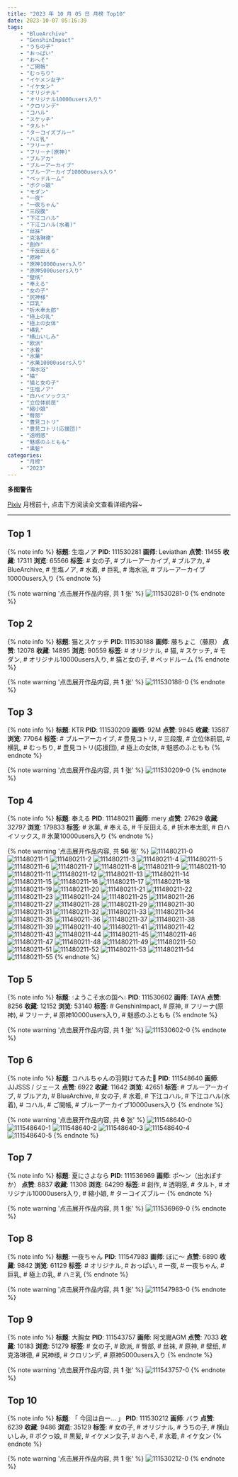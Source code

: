 ```yaml
---
title: "2023 年 10 月 05 日 月榜 Top10"
date: 2023-10-07 05:16:39
tags:
    - "BlueArchive"
    - "GenshinImpact"
    - "うちの子"
    - "おっぱい"
    - "おへそ"
    - "ご開帳"
    - "むっちり"
    - "イケメン女子"
    - "イケ女ン"
    - "オリジナル"
    - "オリジナル10000users入り"
    - "クロリンデ"
    - "コハル"
    - "スケッチ"
    - "タルト"
    - "ターコイズブルー"
    - "ハミ乳"
    - "フリーナ"
    - "フリーナ(原神)"
    - "ブルアカ"
    - "ブルーアーカイブ"
    - "ブルーアーカイブ10000users入り"
    - "ベッドルーム"
    - "ボクっ娘"
    - "モダン"
    - "一夜"
    - "一夜ちゃん"
    - "三段腹"
    - "下江コハル"
    - "下江コハル(水着)"
    - "丝袜"
    - "克洛琳德"
    - "創作"
    - "千反田える"
    - "原神"
    - "原神10000users入り"
    - "原神5000users入り"
    - "壁纸"
    - "奉える"
    - "女の子"
    - "尻神様"
    - "巨乳"
    - "折木奉太郎"
    - "極上の乳"
    - "極上の女体"
    - "横乳"
    - "横山いしみ"
    - "欧派"
    - "水着"
    - "氷菓"
    - "氷菓10000users入り"
    - "海水浴"
    - "猫"
    - "猫と女の子"
    - "生塩ノア"
    - "白ハイソックス"
    - "立位体前屈"
    - "縮小娘"
    - "臀部"
    - "豊見コトリ"
    - "豊見コトリ(応援団)"
    - "透明感"
    - "魅惑のふともも"
    - "黒髪"
categories:
    - "月榜"
    - "2023"
---
```


<i class="fa fa-triangle-exclamation"></i>**多图警告**<i class="fa fa-triangle-exclamation"></i>

[Pixiv](https://www.pixiv.net/) 月榜前十, 点击下方阅读全文查看详细内容~

<!-- more -->

---

## Top 1

{% note info %}
**标题**: 生塩ノア
**PID**: 111530281 **画师**: Leviathan
**点赞**: 11455 **收藏**: 17311 **浏览**: 65566
**标签**: # 女の子, # ブルーアーカイブ, # ブルアカ, # BlueArchive, # 生塩ノア, # 水着, # 巨乳, # 海水浴, # ブルーアーカイブ10000users入り
{% endnote %}

{% note warning '点击展开作品内容, 共 **1** 张' %}
![111530281-0](https://i.pixiv.re/img-original/img/2023/09/08/00/00/56/111530281_p0.png)
{% endnote %}

## Top 2

{% note info %}
**标题**: 猫とスケッチ
**PID**: 111530188 **画师**: 藤ちょこ（藤原）
**点赞**: 12078 **收藏**: 14895 **浏览**: 90559
**标签**: # オリジナル, # 猫, # スケッチ, # モダン, # オリジナル10000users入り, # 猫と女の子, # ベッドルーム
{% endnote %}

{% note warning '点击展开作品内容, 共 **1** 张' %}
![111530188-0](https://i.pixiv.re/img-original/img/2023/09/08/00/00/17/111530188_p0.png)
{% endnote %}

## Top 3

{% note info %}
**标题**: KTR
**PID**: 111530209 **画师**: 92M
**点赞**: 9845 **收藏**: 13587 **浏览**: 77064
**标签**: # ブルーアーカイブ, # 豊見コトリ, # 三段腹, # 立位体前屈, # 横乳, # むっちり, # 豊見コトリ(応援団), # 極上の女体, # 魅惑のふともも
{% endnote %}

{% note warning '点击展开作品内容, 共 **1** 张' %}
![111530209-0](https://i.pixiv.re/img-original/img/2023/09/08/00/00/24/111530209_p0.png)
{% endnote %}

## Top 4

{% note info %}
**标题**: 奉える
**PID**: 111480211 **画师**: mery
**点赞**: 27629 **收藏**: 32797 **浏览**: 179833
**标签**: # 氷菓, # 奉える, # 千反田える, # 折木奉太郎, # 白ハイソックス, # 氷菓10000users入り
{% endnote %}

{% note warning '点击展开作品内容, 共 **56** 张' %}
![111480211-0](https://i.pixiv.re/img-original/img/2023/09/06/00/46/45/111480211_p0.png)
![111480211-1](https://i.pixiv.re/img-original/img/2023/09/06/00/46/45/111480211_p1.png)
![111480211-2](https://i.pixiv.re/img-original/img/2023/09/06/00/46/45/111480211_p2.png)
![111480211-3](https://i.pixiv.re/img-original/img/2023/09/06/00/46/45/111480211_p3.png)
![111480211-4](https://i.pixiv.re/img-original/img/2023/09/06/00/46/45/111480211_p4.png)
![111480211-5](https://i.pixiv.re/img-original/img/2023/09/06/00/46/45/111480211_p5.png)
![111480211-6](https://i.pixiv.re/img-original/img/2023/09/06/00/46/45/111480211_p6.png)
![111480211-7](https://i.pixiv.re/img-original/img/2023/09/06/00/46/45/111480211_p7.png)
![111480211-8](https://i.pixiv.re/img-original/img/2023/09/06/00/46/45/111480211_p8.png)
![111480211-9](https://i.pixiv.re/img-original/img/2023/09/06/00/46/45/111480211_p9.png)
![111480211-10](https://i.pixiv.re/img-original/img/2023/09/06/00/46/45/111480211_p10.png)
![111480211-11](https://i.pixiv.re/img-original/img/2023/09/06/00/46/45/111480211_p11.png)
![111480211-12](https://i.pixiv.re/img-original/img/2023/09/06/00/46/45/111480211_p12.png)
![111480211-13](https://i.pixiv.re/img-original/img/2023/09/06/00/46/45/111480211_p13.png)
![111480211-14](https://i.pixiv.re/img-original/img/2023/09/06/00/46/45/111480211_p14.png)
![111480211-15](https://i.pixiv.re/img-original/img/2023/09/06/00/46/45/111480211_p15.png)
![111480211-16](https://i.pixiv.re/img-original/img/2023/09/06/00/46/45/111480211_p16.png)
![111480211-17](https://i.pixiv.re/img-original/img/2023/09/06/00/46/45/111480211_p17.png)
![111480211-18](https://i.pixiv.re/img-original/img/2023/09/06/00/46/45/111480211_p18.png)
![111480211-19](https://i.pixiv.re/img-original/img/2023/09/06/00/46/45/111480211_p19.png)
![111480211-20](https://i.pixiv.re/img-original/img/2023/09/06/00/46/45/111480211_p20.png)
![111480211-21](https://i.pixiv.re/img-original/img/2023/09/06/00/46/45/111480211_p21.png)
![111480211-22](https://i.pixiv.re/img-original/img/2023/09/06/00/46/45/111480211_p22.png)
![111480211-23](https://i.pixiv.re/img-original/img/2023/09/06/00/46/45/111480211_p23.png)
![111480211-24](https://i.pixiv.re/img-original/img/2023/09/06/00/46/45/111480211_p24.png)
![111480211-25](https://i.pixiv.re/img-original/img/2023/09/06/00/46/45/111480211_p25.png)
![111480211-26](https://i.pixiv.re/img-original/img/2023/09/06/00/46/45/111480211_p26.png)
![111480211-27](https://i.pixiv.re/img-original/img/2023/09/06/00/46/45/111480211_p27.png)
![111480211-28](https://i.pixiv.re/img-original/img/2023/09/06/00/46/45/111480211_p28.png)
![111480211-29](https://i.pixiv.re/img-original/img/2023/09/06/00/46/45/111480211_p29.png)
![111480211-30](https://i.pixiv.re/img-original/img/2023/09/06/00/46/45/111480211_p30.png)
![111480211-31](https://i.pixiv.re/img-original/img/2023/09/06/00/46/45/111480211_p31.png)
![111480211-32](https://i.pixiv.re/img-original/img/2023/09/06/00/46/45/111480211_p32.png)
![111480211-33](https://i.pixiv.re/img-original/img/2023/09/06/00/46/45/111480211_p33.png)
![111480211-34](https://i.pixiv.re/img-original/img/2023/09/06/00/46/45/111480211_p34.png)
![111480211-35](https://i.pixiv.re/img-original/img/2023/09/06/00/46/45/111480211_p35.png)
![111480211-36](https://i.pixiv.re/img-original/img/2023/09/06/00/46/45/111480211_p36.png)
![111480211-37](https://i.pixiv.re/img-original/img/2023/09/06/00/46/45/111480211_p37.png)
![111480211-38](https://i.pixiv.re/img-original/img/2023/09/06/00/46/45/111480211_p38.png)
![111480211-39](https://i.pixiv.re/img-original/img/2023/09/06/00/46/45/111480211_p39.png)
![111480211-40](https://i.pixiv.re/img-original/img/2023/09/06/00/46/45/111480211_p40.png)
![111480211-41](https://i.pixiv.re/img-original/img/2023/09/06/00/46/45/111480211_p41.png)
![111480211-42](https://i.pixiv.re/img-original/img/2023/09/06/00/46/45/111480211_p42.png)
![111480211-43](https://i.pixiv.re/img-original/img/2023/09/06/00/46/45/111480211_p43.png)
![111480211-44](https://i.pixiv.re/img-original/img/2023/09/06/00/46/45/111480211_p44.png)
![111480211-45](https://i.pixiv.re/img-original/img/2023/09/06/00/46/45/111480211_p45.png)
![111480211-46](https://i.pixiv.re/img-original/img/2023/09/06/00/46/45/111480211_p46.png)
![111480211-47](https://i.pixiv.re/img-original/img/2023/09/06/00/46/45/111480211_p47.png)
![111480211-48](https://i.pixiv.re/img-original/img/2023/09/06/00/46/45/111480211_p48.png)
![111480211-49](https://i.pixiv.re/img-original/img/2023/09/06/00/46/45/111480211_p49.png)
![111480211-50](https://i.pixiv.re/img-original/img/2023/09/06/00/46/45/111480211_p50.png)
![111480211-51](https://i.pixiv.re/img-original/img/2023/09/06/00/46/45/111480211_p51.png)
![111480211-52](https://i.pixiv.re/img-original/img/2023/09/06/00/46/45/111480211_p52.png)
![111480211-53](https://i.pixiv.re/img-original/img/2023/09/06/00/46/45/111480211_p53.png)
![111480211-54](https://i.pixiv.re/img-original/img/2023/09/06/00/46/45/111480211_p54.png)
![111480211-55](https://i.pixiv.re/img-original/img/2023/09/06/00/46/45/111480211_p55.png)
{% endnote %}

## Top 5

{% note info %}
**标题**: 💧ようこそ水の国へ💧
**PID**: 111530602 **画师**: TAYA
**点赞**: 8256 **收藏**: 12152 **浏览**: 53140
**标签**: # GenshinImpact, # 原神, # フリーナ(原神), # フリーナ, # 原神10000users入り, # 魅惑のふともも
{% endnote %}

{% note warning '点击展开作品内容, 共 **1** 张' %}
![111530602-0](https://i.pixiv.re/img-original/img/2023/09/08/00/05/48/111530602_p0.jpg)
{% endnote %}

## Top 6

{% note info %}
**标题**: コハルちゃんの羽開けてみた🤗
**PID**: 111548640 **画师**: JJJSSS / ジェース
**点赞**: 6922 **收藏**: 11642 **浏览**: 42651
**标签**: # ブルーアーカイブ, # ブルアカ, # BlueArchive, # 女の子, # 水着, # 下江コハル, # 下江コハル(水着), # コハル, # ご開帳, # ブルーアーカイブ10000users入り
{% endnote %}

{% note warning '点击展开作品内容, 共 **6** 张' %}
![111548640-0](https://i.pixiv.re/img-original/img/2023/09/08/19/24/16/111548640_p0.jpg)
![111548640-1](https://i.pixiv.re/img-original/img/2023/09/08/19/24/16/111548640_p1.jpg)
![111548640-2](https://i.pixiv.re/img-original/img/2023/09/08/19/24/16/111548640_p2.jpg)
![111548640-3](https://i.pixiv.re/img-original/img/2023/09/08/19/24/16/111548640_p3.jpg)
![111548640-4](https://i.pixiv.re/img-original/img/2023/09/08/19/24/16/111548640_p4.jpg)
![111548640-5](https://i.pixiv.re/img-original/img/2023/09/08/19/24/16/111548640_p5.jpg)
{% endnote %}

## Top 7

{% note info %}
**标题**: 夏にさよなら
**PID**: 111536969 **画师**: ポ～ン（出水ぽすか）
**点赞**: 8837 **收藏**: 11308 **浏览**: 64299
**标签**: # 創作, # 透明感, # タルト, # オリジナル10000users入り, # 縮小娘, # ターコイズブルー
{% endnote %}

{% note warning '点击展开作品内容, 共 **1** 张' %}
![111536969-0](https://i.pixiv.re/img-original/img/2023/09/08/07/30/00/111536969_p0.jpg)
{% endnote %}

## Top 8

{% note info %}
**标题**: 一夜ちゃん
**PID**: 111547983 **画师**: ぼに～
**点赞**: 6890 **收藏**: 9842 **浏览**: 61129
**标签**: # オリジナル, # おっぱい, # 一夜, # 一夜ちゃん, # 巨乳, # 極上の乳, # ハミ乳
{% endnote %}

{% note warning '点击展开作品内容, 共 **1** 张' %}
![111547983-0](https://i.pixiv.re/img-original/img/2023/09/08/19/00/02/111547983_p0.png)
{% endnote %}

## Top 9

{% note info %}
**标题**: 大胸女
**PID**: 111543757 **画师**: 阿戈魔AGM
**点赞**: 7033 **收藏**: 10183 **浏览**: 51279
**标签**: # 女の子, # 欧派, # 臀部, # 丝袜, # 原神, # 壁纸, # 克洛琳德, # 尻神様, # クロリンデ, # 原神5000users入り
{% endnote %}

{% note warning '点击展开作品内容, 共 **1** 张' %}
![111543757-0](https://i.pixiv.re/img-original/img/2023/09/08/15/35/18/111543757_p0.jpg)
{% endnote %}

## Top 10

{% note info %}
**标题**: 「 今回は白ー… 」
**PID**: 111530212 **画师**: バラ
**点赞**: 6239 **收藏**: 9486 **浏览**: 35129
**标签**: # 女の子, # オリジナル, # うちの子, # 横山いしみ, # ボクっ娘, # 黒髪, # イケメン女子, # おへそ, # 水着, # イケ女ン
{% endnote %}

{% note warning '点击展开作品内容, 共 **1** 张' %}
![111530212-0](https://i.pixiv.re/img-original/img/2023/09/08/00/00/25/111530212_p0.png)
{% endnote %}
